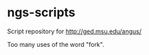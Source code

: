 ngs-scripts
===========

Script repository for http://ged.msu.edu/angus/

Too many uses of the word "fork".
